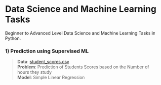 # Data Science and Machine Learning Tasks

Beginner to Advanced Level Data Science and Machine Learning Tasks in Python.

### 1) Prediction using Supervised ML

> **Data**: <a href='http://bit.ly/w-data'> student_scores.csv </a> <br>
> **Problem**: Prediction of Students Scores based on the Number of hours they study <br>
> **Model**: Simple Linear Regression <br>
